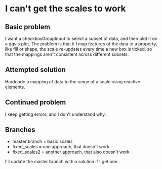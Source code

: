 # I can't get the scales to work


## Basic problem

I want a checkboxGroupInput to select a subset of data, and then plot it on a ggvis plot.
The problem is that if I map features of the data to a property, like fill or shape, the scale re-updates every time a new box is ticked, so that the mappings aren't consistent across different subsets.

## Attempted solution

Hardcode a mapping of data to the range of a scale using reactive elements.

## Continued problem

I keep getting errors, and I don't understand why.

## Branches

- master branch = basic scales
- fixed_scales = one approach, that doesn't work
- fixed_scales2 = another approach, that also doesn't work

I'll update the master branch with a solution if I get one.

